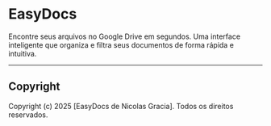 # EasyDocs
Encontre seus arquivos no Google Drive em segundos. Uma interface inteligente que organiza e filtra seus documentos de forma rápida e intuitiva.

---
## Copyright

Copyright (c) 2025 [EasyDocs de Nicolas Gracia]. Todos os direitos reservados.
